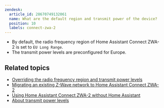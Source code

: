 ```yaml
---
zendesk:
  article_id: 28670749132061
  name: What are the default region and transmit power of the device?
  position: 10
  labels: connect-zwa-2
---
```


- By default, the radio frequency region of Home Assistant Connect ZWA-2 is set to `EU Long Range`.
- The transmit power levels are preconfigured for Europe.

## Related topics

- [Overriding the radio frequency region and transmit power levels](/hc/en-us/articles/29059418289821)
- [Migrating an existing Z-Wave network to Home Assistant Connect ZWA-2](/hc/en-us/articles/29529265751965)
- [Using Home Assistant Connect ZWA-2 without Home Assistant](/hc/en-us/articles/29447110878493)
- [About transmit power levels](/hc/en-us/articles/29081378073501)
